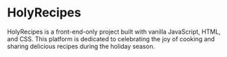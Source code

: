 # HolyRecipes
HolyRecipes is a front-end-only project built with vanilla JavaScript, HTML, and CSS. This platform is dedicated to celebrating the joy of cooking and sharing delicious recipes during the holiday season.
